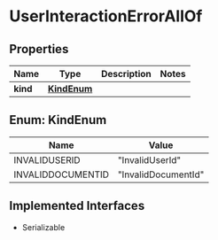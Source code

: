 

# UserInteractionErrorAllOf


## Properties

| Name | Type | Description | Notes |
|------------ | ------------- | ------------- | -------------|
|**kind** | [**KindEnum**](#KindEnum) |  |  |



## Enum: KindEnum

| Name | Value |
|---- | -----|
| INVALIDUSERID | &quot;InvalidUserId&quot; |
| INVALIDDOCUMENTID | &quot;InvalidDocumentId&quot; |


## Implemented Interfaces

* Serializable


